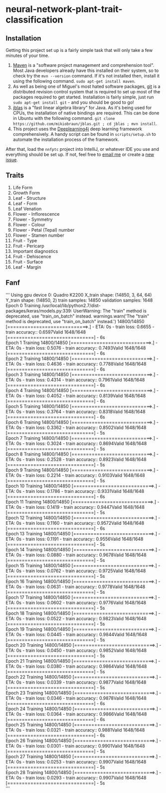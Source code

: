 # neural-network-plant-trait-classification

## Installation
Getting this project set up is a fairly simple task that will only take a few minutes of your time.

1. [Maven](https://maven.apache.org/) is a "software project management and comprehension tool". Most Java developers already have this installed on their system, so to check try the ```mvn --version``` command. If it's not installed then, install it using the following command. ```sudo apt-get install maven```.
2. As well as being one of Miguel's most hated software packages, [git](https://git-scm.com/) is a distributed revision control system that is required to set up most of the packages required to get started. Installation is fairly simple, just run ```sudo apt-get install git``` - and you should be good to go!
3. [jblas](http://jblas.org/) is a "fast linear algebra library" for Java. As it's being used for CPUs, the installation of native bindings are required. This can be done in Ubuntu with the following command. ```git clone https://github.com/mikiobraun/jblas.git ; cd jblas ; mvn install```.
4. This project uses the [Deeplearning4j](https://github.com/deeplearning4j/deeplearning4j) deep learning framework comprehensively. A handy script can be found in ```scripts/setup.sh``` to automate the installation process of the framework.

After that, load the ```nnfptc``` project into IntelliJ, or whatever IDE you use and everything should be set up. If not, feel free to [email me](mailto:keo7@aber.ac.uk) or create a [new issue](https://github.com/bio-ontology-research-group/neural-network-plant-trait-classification/issues).

## Traits

1. Life Form
2. Growth Form
3. Leaf - Structure
4. Leaf - Form
5. Leaf Venation
6. Flower - Inflorescence
7. Flower - Symmetry
8. Flower - Colour
9. Flower - Petal (Tepal) number
10. Flower - Stamen number
11. Fruit - Type
12. Fruit - Pericarp
13. Important diagnostics
14. Fruit - Dehiscence
15. Fruit - Surface
16. Leaf - Margin


## Fanf

'''
Using gpu device 0: Quadro K2200
X_train shape: (14850, 3, 64, 64)
Y_train shape: (14850, 2)
train samples: 14850 validation samples: 1648
Epoch  0
Training
/usr/local/lib/python2.7/dist-packages/keras/models.py:339: UserWarning: The "train" method is deprecated, use "train_on_batch" instead.
  warnings.warn('The "train" method is deprecated, use "train_on_batch" instead.')
14800/14850 [============================>.] - ETA: 0s - train loss: 0.6655 - train accuracy:: 0.6597Valid
1648/1648 [==============================] - 6s     
Epoch  1
Training
14800/14850 [============================>.] - ETA: 0s - train loss: 0.5076 - train accuracy:: 0.7493Valid
1648/1648 [==============================] - 6s     
Epoch  2
Training
14800/14850 [============================>.] - ETA: 0s - train loss: 0.4636 - train accuracy:: 0.7788Valid
1648/1648 [==============================] - 6s     
Epoch  3
Training
14800/14850 [============================>.] - ETA: 0s - train loss: 0.4314 - train accuracy:: 0.7961Valid
1648/1648 [==============================] - 6s     
Epoch  4
Training
14800/14850 [============================>.] - ETA: 0s - train loss: 0.4052 - train accuracy:: 0.8139Valid
1648/1648 [==============================] - 6s     
Epoch  5
Training
14800/14850 [============================>.] - ETA: 0s - train loss: 0.3764 - train accuracy:: 0.8318Valid
1648/1648 [==============================] - 6s     
Epoch  6
Training
14800/14850 [============================>.] - ETA: 0s - train loss: 0.3362 - train accuracy:: 0.8502Valid
1648/1648 [==============================] - 5s     
Epoch  7
Training
14800/14850 [============================>.] - ETA: 0s - train loss: 0.3024 - train accuracy:: 0.8694Valid
1648/1648 [==============================] - 5s      
Epoch  8
Training
14800/14850 [============================>.] - ETA: 0s - train loss: 0.2528 - train accuracy:: 0.8923Valid
1648/1648 [==============================] - 5s     
Epoch  9
Training
14800/14850 [============================>.] - ETA: 0s - train loss: 0.2214 - train accuracy:: 0.9103Valid
1648/1648 [==============================] - 5s     
Epoch  10
Training
14800/14850 [============================>.] - ETA: 0s - train loss: 0.1786 - train accuracy:: 0.9331Valid
1648/1648 [==============================] - 6s     
Epoch  11
Training
14800/14850 [============================>.] - ETA: 0s - train loss: 0.1419 - train accuracy:: 0.9447Valid
1648/1648 [==============================] - 5s     
Epoch  12
Training
14800/14850 [============================>.] - ETA: 0s - train loss: 0.1160 - train accuracy:: 0.9572Valid
1648/1648 [==============================] - 6s     
Epoch  13
Training
14800/14850 [============================>.] - ETA: 0s - train loss: 0.1191 - train accuracy:: 0.9556Valid
1648/1648 [==============================] - 5s     
Epoch  14
Training
14800/14850 [============================>.] - ETA: 0s - train loss: 0.0880 - train accuracy:: 0.9678Valid
1648/1648 [==============================] - 5s      
Epoch  15
Training
14800/14850 [============================>.] - ETA: 0s - train loss: 0.0762 - train accuracy:: 0.9725Valid
1648/1648 [==============================] - 5s     
Epoch  16
Training
14800/14850 [============================>.] - ETA: 0s - train loss: 0.0631 - train accuracy:: 0.9778Valid
1648/1648 [==============================] - 5s     
Epoch  17
Training
14800/14850 [============================>.] - ETA: 0s - train loss: 0.0602 - train accuracy:: 0.9776Valid
1648/1648 [==============================] - 5s     
Epoch  18
Training
14800/14850 [============================>.] - ETA: 0s - train loss: 0.0522 - train accuracy:: 0.9823Valid
1648/1648 [==============================] - 5s      
Epoch  19
Training
14800/14850 [============================>.] - ETA: 0s - train loss: 0.0445 - train accuracy:: 0.9844Valid
1648/1648 [==============================] - 5s     
Epoch  20
Training
14800/14850 [============================>.] - ETA: 0s - train loss: 0.0450 - train accuracy:: 0.9852Valid
1648/1648 [==============================] - 5s     
Epoch  21
Training
14800/14850 [============================>.] - ETA: 0s - train loss: 0.0380 - train accuracy:: 0.9864Valid
1648/1648 [==============================] - 5s     
Epoch  22
Training
14800/14850 [============================>.] - ETA: 0s - train loss: 0.0339 - train accuracy:: 0.9877Valid
1648/1648 [==============================] - 5s     
Epoch  23
Training
14800/14850 [============================>.] - ETA: 0s - train loss: 0.0346 - train accuracy:: 0.9878Valid
1648/1648 [==============================] - 6s     
Epoch  24
Training
14800/14850 [============================>.] - ETA: 0s - train loss: 0.0364 - train accuracy:: 0.9866Valid
1648/1648 [==============================] - 6s     
Epoch  25
Training
14800/14850 [============================>.] - ETA: 0s - train loss: 0.0321 - train accuracy:: 0.9881Valid
1648/1648 [==============================] - 6s     
Epoch  26
Training
14800/14850 [============================>.] - ETA: 0s - train loss: 0.0301 - train accuracy:: 0.9901Valid
1648/1648 [==============================] - 5s     
Epoch  27
Training
14800/14850 [============================>.] - ETA: 0s - train loss: 0.0253 - train accuracy:: 0.9907Valid
1648/1648 [==============================] - 5s     
Epoch  28
Training
14800/14850 [============================>.] - ETA: 0s - train loss: 0.0293 - train accuracy:: 0.9907Valid
1648/1648 [==============================] - 5s     
'''
